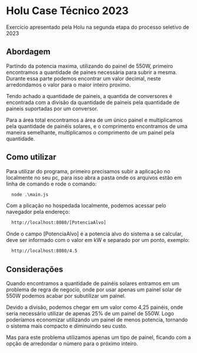# Holu Case Técnico 2023

Exercício apresentado pela Holu na segunda etapa do processo seletivo de 2023

## Abordagem

Partindo da potencia maxima, utilizando do painel de 550W, primeiro encontramos 
a quantidade de paines necessária para subrir a mesma. Durante essa parte podemos encontrar
um valor decimal, neste arredondamos o valor para o maior inteiro proximo. 

Tendo achado a quantidade de paineis, a quantida de conversores é encontrada com a
divisão da quantidade de paineis pela quantidade de paineis suportadas por um conversor.  

Para a área total encontramos a área de um único painel e multiplicamos pela quantidade
de painéis solares, e o comprimento encontramos de uma maneira semelhante, multiplicamos
o comprimento de um painel pela quantidade.

## Como utilizar
  
Para utilizar do programa, primeiro precisamos subir a aplicação no localmente no seu pc,
para isso abra a pasta onde os arquivos estão em linha de comando e rode o comando:
```cmd
  node .\main.js
```

Com a plicação no hospedada localmente, podemos acessar pelo navegador pela endereço:
```cmd
  http://localhost:8080/[PotenciaAlvo]
```
Onde o campo [PotenciaAlvo] é a potencia alvo do sistema a se calcular, deve ser
informado com o valor em kW e separado por um ponto, exemplo:
```cmd
  http://localhost:8080/4.5
```

## Considerações

Quando encontramos a quantidade de painéis solares entramos em um problema de
regra de negocio, onde por usar apenas um painel solar de 550W podemos acabar por
subutilizar um painel.

Devido a divisão, podemos chegar em um valor como 4,25 painéis, onde seria necessário
utilizar de apenas 25% de um painel de 550W. Logo poderíamos economizar utilizando um
painel de menos potencia, tornando o sistema mais compacto e diminuindo seu custo.

Mas para este problema utilizamos apenas um tipo de painel, ficando com a opção de
arredondar o número para o próximo inteiro.
